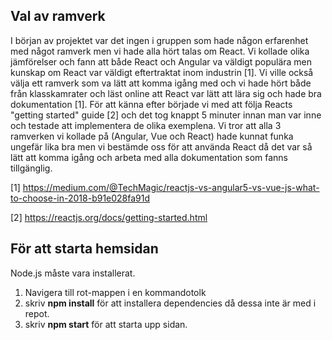 ## Val av ramverk

I början av projektet var det ingen i gruppen som hade någon erfarenhet med något ramverk men vi hade alla hört talas om React. Vi kollade olika jämförelser och fann att både React och Angular va väldigt populära men kunskap om React var väldigt eftertraktat inom industrin [1]. Vi ville också välja ett ramverk som va lätt att komma igång med och vi hade hört både från klasskamrater och läst online att React var lätt att lära sig och hade bra dokumentation [1]. För att känna efter började vi med att följa Reacts "getting started" guide [2] och det tog knappt 5 minuter innan man var inne och testade att implementera de olika exemplena. 
Vi tror att alla 3 ramverken vi kollade på (Angular, Vue och React) hade kunnat funka ungefär lika bra men vi bestämde oss för att använda React då det var så lätt att komma igång och arbeta med alla dokumentation som fanns tillgänglig.

[1] https://medium.com/@TechMagic/reactjs-vs-angular5-vs-vue-js-what-to-choose-in-2018-b91e028fa91d

[2] https://reactjs.org/docs/getting-started.html


## För att starta hemsidan
Node.js måste vara installerat.
1. Navigera till rot-mappen i en kommandotolk
2. skriv **npm install** för att installera dependencies då dessa inte är med i repot.
3. skriv **npm start** för att starta upp sidan.
